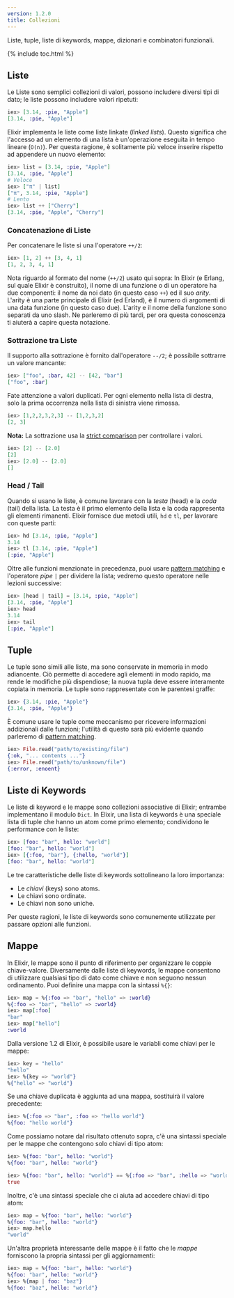 ```yaml
---
version: 1.2.0
title: Collezioni
---
```


Liste, tuple, liste di keywords, mappe, dizionari e combinatori funzionali.

{% include toc.html %}

## Liste

Le Liste sono semplici collezioni di valori, possono includere diversi tipi di dato; le liste possono includere valori ripetuti:

```elixir
iex> [3.14, :pie, "Apple"]
[3.14, :pie, "Apple"]
```

Elixir implementa le liste come liste linkate (_linked lists_).
Questo significa che l'accesso ad un elemento di una lista è un'operazione eseguita in tempo lineare (`O(n)`).
Per questa ragione, è solitamente più veloce inserire rispetto ad appendere un nuovo elemento:

```elixir
iex> list = [3.14, :pie, "Apple"]
[3.14, :pie, "Apple"]
# Veloce
iex> ["π" | list]
["π", 3.14, :pie, "Apple"]
# Lento
iex> list ++ ["Cherry"]
[3.14, :pie, "Apple", "Cherry"]
```

### Concatenazione di Liste

Per concatenare le liste si una l'operatore `++/2`:

```elixir
iex> [1, 2] ++ [3, 4, 1]
[1, 2, 3, 4, 1]
```

Nota riguardo al formato del nome (`++/2`) usato qui sopra: In Elixir (e Erlang, sul quale Elixir è construito), il nome di una funzione o di un operatore ha due componenti: il nome da noi dato (in questo caso `++`) ed il suo _arity_. L'arity è una parte principale di Elixir (ed Erland), è il numero di argomenti di una data funzione (in questo caso due). L'arity e il nome della funzione sono separati da uno slash. Ne parleremo di più tardi, per ora questa conoscenza ti aiuterà a capire questa notazione.

### Sottrazione tra Liste

Il supporto alla sottrazione è fornito dall'operatore `--/2`; è possibile sottrarre un valore mancante:

```elixir
iex> ["foo", :bar, 42] -- [42, "bar"]
["foo", :bar]
```

Fate attenzione a valori duplicati. Per ogni elemento nella lista di destra, solo la prima occorrenza nella lista di sinistra viene rimossa.

```elixir
iex> [1,2,2,3,2,3] -- [1,2,3,2]
[2, 3]
```

**Nota:** La sottrazione usa la [strict comparison](../basics#confronto) per controllare i valori.
```elixir
iex> [2] -- [2.0]
[2]
iex> [2.0] -- [2.0]
[]
```

### Head / Tail

Quando si usano le liste, è comune lavorare con la _testa_ (head) e la _coda_ (tail) della lista. La testa è il primo elemento della lista e la coda rappresenta gli elementi rimanenti. Elixir fornisce due metodi utili, `hd` e `tl`, per lavorare con queste parti:

```elixir
iex> hd [3.14, :pie, "Apple"]
3.14
iex> tl [3.14, :pie, "Apple"]
[:pie, "Apple"]
```

Oltre alle funzioni menzionate in precedenza, puoi usare [pattern matching](../pattern-matching/) e l'operatore _pipe_ `|` per dividere la lista; vedremo questo operatore nelle lezioni successive:

```elixir
iex> [head | tail] = [3.14, :pie, "Apple"]
[3.14, :pie, "Apple"]
iex> head
3.14
iex> tail
[:pie, "Apple"]
```

## Tuple

Le tuple sono simili alle liste, ma sono conservate in memoria in modo adiancente. Ciò permette di accedere agli elementi in modo rapido, ma rende le modifiche più dispendiose; la nuova tupla deve essere interamente copiata in memoria. Le tuple sono rappresentate con le parentesi graffe:

```elixir
iex> {3.14, :pie, "Apple"}
{3.14, :pie, "Apple"}
```

È comune usare le tuple come meccanismo per ricevere informazioni addizionali dalle funzioni; l'utilità di questo sarà più evidente quando parleremo di [pattern matching](../pattern-matching/).

```elixir
iex> File.read("path/to/existing/file")
{:ok, "... contents ..."}
iex> File.read("path/to/unknown/file")
{:error, :enoent}
```

## Liste di Keywords

Le liste di keyword e le mappe sono collezioni associative di Elixir; entrambe implementano il modulo `Dict`.
In Elixir, una lista di keywords è una speciale lista di tuple che hanno un atom come primo elemento; condividono le performance con le liste:

```elixir
iex> [foo: "bar", hello: "world"]
[foo: "bar", hello: "world"]
iex> [{:foo, "bar"}, {:hello, "world"}]
[foo: "bar", hello: "world"]
```

Le tre caratteristiche delle liste di keywords sottolineano la loro importanza:

+ Le _chiavi_ (keys) sono atoms.
+ Le chiavi sono ordinate.
+ Le chiavi non sono uniche.

Per queste ragioni, le liste di keywords sono comunemente utilizzate per passare opzioni alle funzioni.

## Mappe

In Elixir, le mappe sono il punto di riferimento per organizzare le coppie chiave-valore.
Diversamente dalle liste di keywords, le mappe consentono di utilizzare qualsiasi tipo di dato come chiave e non seguono nessun ordinamento. Puoi definire una mappa con la sintassi `%{}`:

```elixir
iex> map = %{:foo => "bar", "hello" => :world}
%{:foo => "bar", "hello" => :world}
iex> map[:foo]
"bar"
iex> map["hello"]
:world
```

Dalla versione 1.2 di Elixir, è possibile usare le variabli come chiavi per le mappe:

```elixir
iex> key = "hello"
"hello"
iex> %{key => "world"}
%{"hello" => "world"}
```

Se una chiave duplicata è aggiunta ad una mappa, sostituirà il valore precedente:

```elixir
iex> %{:foo => "bar", :foo => "hello world"}
%{foo: "hello world"}
```

Come possiamo notare dal risultato ottenuto sopra, c'è una sintassi speciale per le mappe che contengono solo chiavi di tipo atom:

```elixir
iex> %{foo: "bar", hello: "world"}
%{foo: "bar", hello: "world"}

iex> %{foo: "bar", hello: "world"} == %{:foo => "bar", :hello => "world"}
true
```

Inoltre, c'è una sintassi speciale che ci aiuta ad accedere chiavi di tipo atom:

```elixir
iex> map = %{foo: "bar", hello: "world"}
%{foo: "bar", hello: "world"}
iex> map.hello
"world"
```

Un'altra proprietà interessante delle mappe è il fatto che le _mappe_ forniscono la propria sintassi per gli aggiornamenti:

```elixir
iex> map = %{foo: "bar", hello: "world"}
%{foo: "bar", hello: "world"}
iex> %{map | foo: "baz"}
%{foo: "baz", hello: "world"}
```
